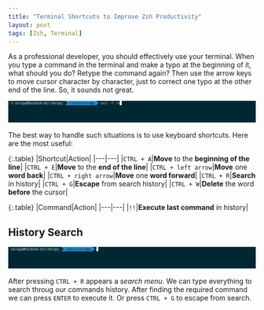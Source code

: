 ```yaml
---
title: "Terminal Shortcuts to Improve Zsh Productivity"
layout: post
tags: [Zsh, Terminal]
---
```

As a professional developer, you should effectively use your terminal. When you type a command in the terminal and make a typo at the beginning of it, what should you do? Retype the command again? Then use the arrow keys to move cursor character by character, just to correct one typo at the other end of the line. So, it sounds not great.

<p class="text-center image">
    <img src="/assets/images/posts/zsh-shortcuts-command/zsh-typo.gif" alt="cgn-edit" class="">
</p>

The best way to handle such situations is to use keyboard shortcuts. Here are the most useful:

{:.table}
|Shortcut|Action|
|---|---|
|`CTRL + A`|**Move** to the **beginning of the line**|
|`CTRL + E`|**Move** to the **end of the line**|
|`CTRL + left arrow`|**Move** one **word back**|
|`CTRL + right arrow`|**Move** one **word forward**|
|`CTRL + R`|**Search** in history|
|`CTRL + G`|**Escape** from search history|
|`CTRL + W`|**Delete** the word **before** the cursor|

{:.table}
|Command|Action|
|---|---|
|`!!`|**Execute last command** in history|

## History Search

<p class="text-center image">
    <img src="/assets/images/posts/zsh-shortcuts-command/zsh-search.gif" alt="cgn-edit" class="">
</p>

After pressing `CTRL + R` appears a *search menu*. We can type everything to search throug our commands history. After finding the required command we can press `ENTER` to execute it. Or press `CTRL + G` to escape from search.



